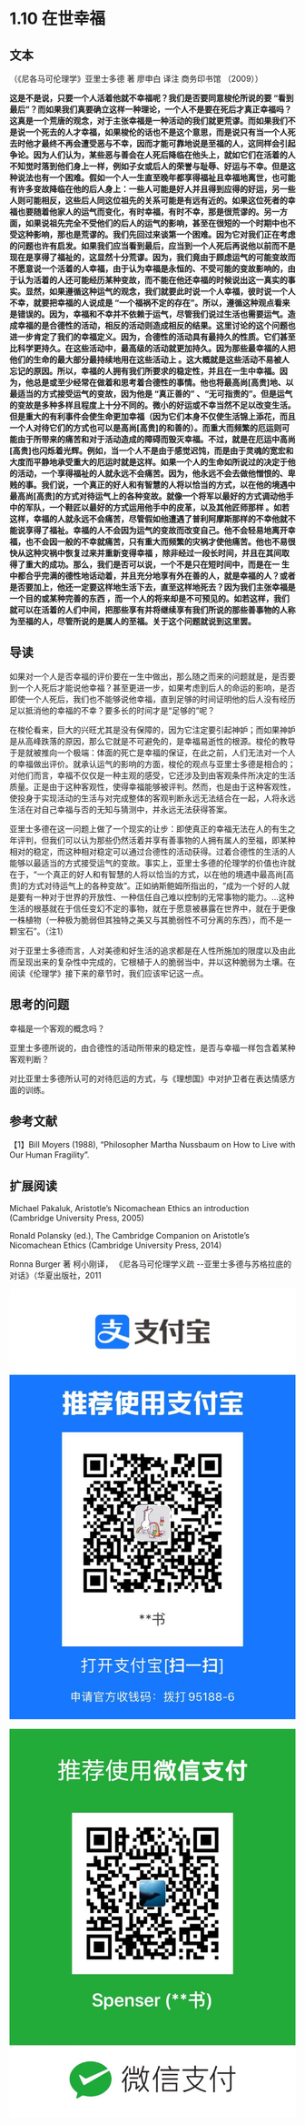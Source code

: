 # 1.10 在世幸福

## 文本

（《尼各马可伦理学》亚里士多德 著 廖申白 译注 商务印书馆 （2009））

**这是不是说，只要一个人活着他就不幸福呢？我们是否要同意梭伦所说的要 “看到最后”？而如果我们真要确立这样一种理论，一个人不是要在死后才真正幸福吗？这真是一个荒唐的观念，对于主张幸福是一种活动的我们就更荒谬。而如果我们不是说一个死去的人才幸福，如果梭伦的话也不是这个意思，而是说只有当一个人死去时他才最终不再会遭受恶与不幸，因而才能可靠地说是至福的人，这同样会引起争论。因为人们认为，某些恶与善会在人死后降临在他头上，就如它们在活着的人不知觉时落到他们身上一样，例如子女或后人的荣誉与耻辱、好运与不幸。但是这种说法也有一个困难。假如一个人一生直至晚年都享得福祉且幸福地离世，也可能有许多变故降临在他的后人身上：一些人可能是好人并且得到应得的好运，另一些人则可能相反，这些后人同这位祖先的关系可能是有远有近的。如果这位死者的幸福也要随着他家人的运气而变化，有时幸福，有时不幸，那是很荒谬的。另一方面，如果说祖先完全不受他们的后人的运气的影响，甚至在很短的一个时期中也不受这种影响，那也是荒谬的。我们先回过来谈第一个困难。因为它对我们正在考虑的问题也许有启发。如果我们应当看到最后，应当到一个人死后再说他以前而不是现在是享得了福祉的，这显然十分荒谬。因为，我们竟由于顾虑运气的可能变故而不愿意说一个活着的人幸福，由于认为幸福是永恒的、不受可能的变故影响的，由于认为活着的人还可能经历某种变故，而不能在他还幸福的时候说出这一真实的事实。显然，如果遵循这种运气的观念，我们就要此时说一个人幸福，彼时说一个人不幸，就要把幸福的人说成是 “一个福祸不定的存在”。所以，遵循这种观点看来是错误的。因为，幸福和不幸并不依赖于运气，尽管我们说过生活也需要运气。造成幸福的是合德性的活动，相反的活动则造成相反的结果。这里讨论的这个问题也进一步肯定了我们的幸福定义。因为，合德性的活动具有最持久的性质。它们甚至比科学更持久。在这些活动中，最高级的活动就更加持久。因为那些最幸福的人把他们的生命的最大部分最持续地用在这些活动上 。这大概就是这些活动不易被人忘记的原因。所以，幸福的人拥有我们所要求的稳定性，并且在一生中幸福。因为，他总是或至少经常在做着和思考着合德性的事情。他也将最高尚\[高贵\]地、以最适当的方式接受运气的变故，因为他是 “真正善的” 、“无可指责的”。但是运气的变故是多种多样且程度上十分不同的。微小的好运或不幸当然不足以改变生活。但是重大的有利事件会使生命更加幸福（因为它们本身不仅使生活锦上添花，而且一个人对待它们的方式也可以是高尚\[高贵\]的和善的）。而重大而频繁的厄运则可能由于所带来的痛苦和对于活动造成的障碍而毁灭幸福。不过，就是在厄运中高尚\[高贵\]也闪烁着光辉。例如，当一个人不是由于感觉迟饨，而是由于灵魂的宽宏和大度而平静地承受重大的厄运时就是这样。如果一个人的生命如所说过的决定于他的活动，一个享得福祉的人就永远不会痛苦。因为，他永远不会去做他憎恨的、卑贱的事。我们说，一个真正的好人和有智慧的人将以恰当的方式，以在他的境遇中最高尚\[高贵\]的方式对待运气上的各种变故。就像一个将军以最好的方式调动他手中的军队，一个鞋匠以最好的方式运用他手中的皮革，以及其他匠师那样 。如若这样，幸福的人就永远不会痛苦，尽管假如他遭遇了普利阿摩斯那样的不幸他就不能说享得了福祉。幸福的人不会因为运气的变故而改变自己。他不会轻易地离开幸福，也不会因一般的不幸就痛苦，只有重大而频繁的灾祸才使他痛苦。他也不易很快从这种灾祸中恢复过来并重新变得幸福 ，除非经过一段长时间，并且在其间取得了重大的成功。那么，我们是否可以说，一个不是只在短时间中，而是在一 生中都合乎完满的德性地话动着，并且充分地享有外在善的人，就是幸福的人？或者是否要加上，他还一定要这样地生活下去，直至这样地死去？因为我们主张幸福是一个目的或某种完善的东西 ，而一个人的将来却是不可预见的。如若这样，我们就可以在活着的人们中间，把那些享有并将继续享有我们所说的那些善事物的人称为至福的人，尽管所说的是属人的至福。关于这个问题就说到这里罢。**

## 导读

如果对一个人是否幸福的评价要在一生中做出，那么随之而来的问题就是，是否要到一个人死后才能说他幸福？甚至更进一步，如果考虑到后人的命运的影响，是否即使一个人死后，我们也不能够说他幸福，直到足够的时间证明他的后人没有经历足以抵消他的幸福的不幸？要多长的时间才是“足够的”呢？

在梭伦看来，巨大的兴旺尤其是没有保障的，因为它注定要引起神妒；而如果神妒是从高峰跌落的原因，那么它就是不可避免的，是幸福易逝性的根源。梭伦的教导于是就被推向一个极端：体面的死亡是幸福的保证，在此之前，人们无法对一个人的幸福做出评价。就承认运气的影响的方面，梭伦的观点与亚里士多德是相合的；对他们而言，幸福不仅仅是一种主观的感受，它还涉及到由客观条件所决定的生活质量。正是由于这种客观性，使得幸福能够被评判。然而，也是由于这种客观性，使投身于实现活动的生活与对完成整体的客观判断永远无法结合在一起，人将永远生活在对自己幸福与否的无知与猜测中，并永远无法获得答案。

亚里士多德在这一问题上做了一个现实的让步：即使真正的幸福无法在人的有生之年评判，但我们可以认为那些仍然活着并享有善事物的人拥有属人的至福，即某种相对的稳定，而这种相对稳定可以通过合德性的活动获得。过着合德性的生活的人能够以最适当的方式接受运气的变故。事实上，亚里士多德的伦理学的价值也许就在于，“一个真正的好人和有智慧的人将以恰当的方式，以在他的境遇中最高尚\[高贵\]的方式对待运气上的各种变故”。正如纳斯鲍姆所指出的，“成为一个好的人就是要有一种对于世界的开放性、一种信任自己难以控制的无常事物的能力。...这种生活的根基就在于信任变幻不定的事物，就在于愿意被暴露在世界中，就在于更像一株植物（一种极为脆弱但其独特之美又与其脆弱性不可分离的东西），而不是一颗宝石”。（注1）

对于亚里士多德而言，人对美德和好生活的追求都是在人性所施加的限度以及由此而呈现出来的复杂性中完成的，它根植于人的脆弱当中，并以这种脆弱为土壤。在阅读《伦理学》接下来的章节时，我们应该牢记这一点。

## 思考的问题

幸福是一个客观的概念吗？

亚里士多德所说的，由合德性的活动所带来的稳定性，是否与幸福一样包含着某种客观判断？

对比亚里士多德所认可的对待厄运的方式，与《理想国》中对护卫者在表达情感方面的训练。

## 参考文献

【1】Bill Moyers \(1988\), “Philosopher Martha Nussbaum on How to Live with Our Human Fragility”.

## 扩展阅读

Michael Pakaluk, Aristotle’s Nicomachean Ethics an introduction \(Cambridge University Press, 2005\)

Ronald Polansky \(ed.\), The Cambridge Companion on Aristotle’s Nicomachean Ethics \(Cambridge University Press, 2014\)

Ronna Burger 著 柯小刚译， 《尼各马可伦理学义疏 --亚里士多德与苏格拉底的对话》（华夏出版社，2011

![](.gitbook/assets/wechatimg79.jpeg)

![](.gitbook/assets/wechatimg78.jpeg)

